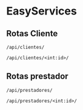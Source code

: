 # EasyServices

## Rotas Cliente

```console
/api/clientes/

/api/clientes/<int:id>/
```

## Rotas prestador

```console
/api/prestadores/

/api/prestadores/<int:id>/
```
